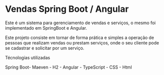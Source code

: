 # Vendas Spring Boot / Angular
Este é um sistema para gerenciamento de vendas e serviços, o mesmo foi implementado em SpringBoot e Angular.

Este projeto consiste em tornar de forma prática e simples a operação de pessoas que realizam vendas ou prestam serviços, onde o seu cliente pode se cadastrar e solicitar por um serviço.

Técnologias utilizadas

Spring Boot- Maeven - H2 - Angular - TypeScript - CSS - Html

